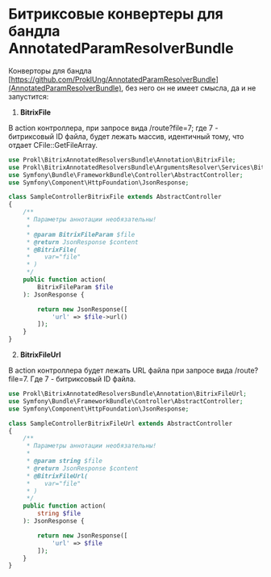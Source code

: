 # Битриксовые конвертеры для бандла AnnotatedParamResolverBundle

Конверторы для бандла [https://github.com/ProklUng/AnnotatedParamResolverBundle](AnnotatedParamResolverBundle), без 
него он не имеет смысла, да и не запустится:

1) **BitrixFile**

В action контроллера, при запросе вида /route?file=7; где 7 - битриксовый ID файла, будет лежать массив,
идентичный тому, что отдает CFile::GetFileArray.

~~~php
use Prokl\BitrixAnnotatedResolversBundle\Annotation\BitrixFile;
use Prokl\BitrixAnnotatedResolversBundle\ArgumentsResolver\Services\BitrixFileParam;
use Symfony\Bundle\FrameworkBundle\Controller\AbstractController;
use Symfony\Component\HttpFoundation\JsonResponse;

class SampleControllerBitrixFile extends AbstractController
{
    /**
     * Параметры аннотации необязательны!
     *
     * @param BitrixFileParam $file
     * @return JsonResponse $content
     * @BitrixFile(
     *    var="file"
     * )
     */
    public function action(
        BitrixFileParam $file
    ): JsonResponse {

        return new JsonResponse([
            'url' => $file->url()
        ]);
    }
}
~~~

2) **BitrixFileUrl**
 
В action контроллера будет лежать URL файла при запросе вида /route?file=7. Где 7 - битриксовый ID файла.

~~~php
use Prokl\BitrixAnnotatedResolversBundle\Annotation\BitrixFileUrl;
use Symfony\Bundle\FrameworkBundle\Controller\AbstractController;
use Symfony\Component\HttpFoundation\JsonResponse;

class SampleControllerBitrixFileUrl extends AbstractController
{
    /**
     * Параметры аннотации необязательны!
     *
     * @param string $file
     * @return JsonResponse $content
     * @BitrixFileUrl(
     *    var="file"
     * )
     */
    public function action(
        string $file
    ): JsonResponse {

        return new JsonResponse([
            'url' => $file
        ]);
    }
}
~~~

